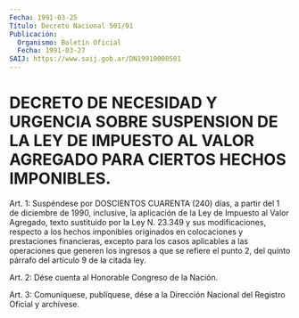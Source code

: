```yaml
---
Fecha: 1991-03-25
Título: Decreto Nacional 501/91
Publicación:
  Organismo: Boletín Oficial
  Fecha: 1991-03-27
SAIJ: https://www.saij.gob.ar/DN19910000501
---
```

# DECRETO DE NECESIDAD Y URGENCIA SOBRE SUSPENSION DE LA LEY DE IMPUESTO AL VALOR AGREGADO PARA CIERTOS HECHOS IMPONIBLES.

<a id="1"></a>
Art. 1: Suspéndese por DOSCIENTOS CUARENTA (240) días, a partir del  1  de diciembre de 1990, inclusive, la aplicación de la Ley de Impuesto  al  Valor Agregado, texto sustituido por la Ley N. 23.349 y sus modificaciones,  respecto  a los hechos imponibles originados en colocaciones y prestaciones financieras,  excepto para los casos aplicables  a  las operaciones que generen los ingresos  a  que  se refiere el punto  2, del quinto párrafo del artículo 9 de la citada ley.

<a id="2"></a>
Art.  2:  Dése  cuenta  al  Honorable  Congreso  de la Nación.

<a id="3"></a>
Art.  3: Comuníquese, publíquese, dése a la Dirección Nacional del Registro Oficial y archívese.